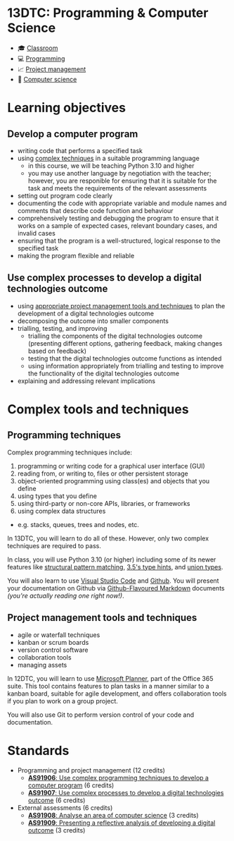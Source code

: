 # 13DTC: Programming & Computer Science

- 🎓 [Classroom](00.classroom/README.md)
- 💻 [Programming](01.programming/README.md)
- 📈 [Project management](02.project_management/README.md)
- 🔬 [Computer science](0e.compsci/README.md)

# Learning objectives
## Develop a computer program

- writing code that performs a specified task
- using [complex techniques](#programming-techniques) in a suitable programming language
    - in this course, we will be teaching Python 3.10 and higher
    - you may use another language by negotiation with the teacher; however, you are responible for ensuring that it is suitable for the task and meets the requirements of the relevant assessments
- setting out program code clearly
- documenting the code with appropriate variable and module names and comments that describe code function and behaviour
- comprehensively testing and debugging the program to ensure that it works on a sample of expected cases, relevant boundary cases, and invalid cases
- ensuring that the program is a well-structured, logical response to the specified task
- making the program flexible and reliable

## Use complex processes to develop a digital technologies outcome

- using [appropriate project management tools and techniques](#project-management-tools-and-techniques) to plan the development of a digital technologies outcome
- decomposing the outcome into smaller components
- trialling, testing, and improving
    - trialling the components of the digital technologies outcome (presenting different options, gathering feedback, making changes based on feedback)
    - testing that the digital technologies outcome functions as intended
    - using information appropriately from trialling and testing to improve the functionality of the digital technologies outcome
- explaining and addressing relevant implications

# Complex tools and techniques

## Programming techniques

Complex programming techniques include:

1. programming or writing code for a graphical user interface (GUI)
2. reading from, or writing to, files or other persistent storage
3. object-oriented programming using class(es) and objects that you define
4. using types that you define
5. using third-party or non-core APIs, libraries, or frameworks
6. using complex data structures
  - e.g. stacks, queues, trees and nodes, etc.

In 13DTC, you will learn to do all of these. However, only two complex techniques are required to pass.

In class, you will use Python 3.10 (or higher) including some of its newer features like [structural pattern matching](https://www.python.org/dev/peps/pep-0634/), [3.5's type hints](https://www.python.org/dev/peps/pep-0483/), and [union types](https://www.python.org/dev/peps/pep-0604/).

You will also learn to use [Visual Studio Code](https://code.visualstudio.com/) and [Github](https://github.com/). You will present your documentation on Github via [Github-Flavoured Markdown](https://github.github.com/gfm/) documents *(you're actually reading one right now!)*.

## Project management tools and techniques

- agile or waterfall techniques
- kanban or scrum boards
- version control software
- collaboration tools
- managing assets

In 12DTC, you will learn to use [Microsoft Planner](https://tasks.office.com/onslow.school.nz/en-NZ/Home/Planner/), part of the Office 365 suite. This tool contains features to plan tasks in a manner similar to a kanban board, suitable for agile development, and offers collaboration tools if you plan to work on a group project.

You will also use Git to perform version control of your code and documentation.

# Standards

- Programming and project management (12 credits)
    - [**AS91906**: Use complex programming techniques to develop a computer program](https://www.nzqa.govt.nz/nqfdocs/ncea-resource/achievements/2019/as91906.pdf) (6 credits)
    - [**AS91907**: Use complex processes to develop a digital technologies outcome](https://www.nzqa.govt.nz/nqfdocs/ncea-resource/achievements/2019/as91897.pdf) (6 credits)
- External assessments (6 credits)
    - [**AS91908**: Analyse an area of computer science](https://www.nzqa.govt.nz/nqfdocs/ncea-resource/achievements/2019/as91908.pdf) (3 credits)
    - [**AS91909**: Presenting a reflective analysis of developing a digital outcome](https://www.nzqa.govt.nz/nqfdocs/ncea-resource/achievements/2019/as91909.pdf) (3 credits)
